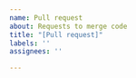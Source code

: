 ```yaml
---
name: Pull request
about: Requests to merge code
title: "[Pull request]"
labels: ''
assignees: ''

---
```



